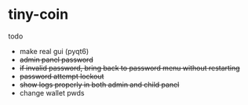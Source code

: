 # tiny-coin
todo
- make real gui (pyqt6)
- ~~admin panel password~~
- ~~if invalid password, bring back to password menu without restarting~~
- ~~password attempt lockout~~
- ~~show logs properly in both admin and child panel~~
- change wallet pwds